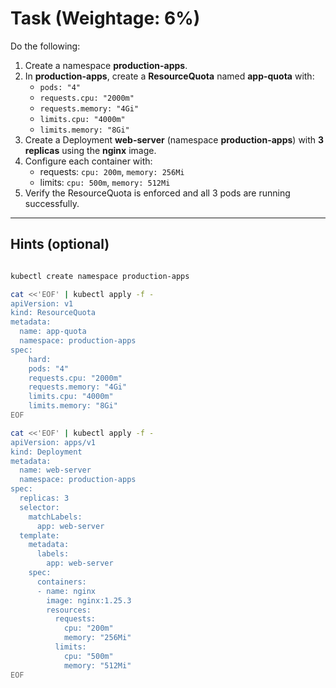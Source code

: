 # Task (Weightage: 6%)

Do the following:

1. Create a namespace **production-apps**.
2. In **production-apps**, create a **ResourceQuota** named **app-quota** with:
   - `pods: "4"`
   - `requests.cpu: "2000m"`
   - `requests.memory: "4Gi"`
   - `limits.cpu: "4000m"`
   - `limits.memory: "8Gi"`
3. Create a Deployment **web-server** (namespace **production-apps**) with **3 replicas** using the **nginx** image.
4. Configure each container with:
   - requests: `cpu: 200m`, `memory: 256Mi`
   - limits: `cpu: 500m`, `memory: 512Mi`
5. Verify the ResourceQuota is enforced and all 3 pods are running successfully.

---

## Hints (optional)
```bash

kubectl create namespace production-apps

cat <<'EOF' | kubectl apply -f -
apiVersion: v1
kind: ResourceQuota
metadata:
  name: app-quota
  namespace: production-apps
spec:
    hard:
    pods: "4"
    requests.cpu: "2000m"
    requests.memory: "4Gi"
    limits.cpu: "4000m"
    limits.memory: "8Gi"
EOF

```  

```bash
cat <<'EOF' | kubectl apply -f -
apiVersion: apps/v1
kind: Deployment
metadata:
  name: web-server
  namespace: production-apps
spec:
  replicas: 3
  selector:
    matchLabels:
      app: web-server
  template:
    metadata:
      labels:
        app: web-server
    spec:
      containers:
      - name: nginx
        image: nginx:1.25.3
        resources:
          requests:
            cpu: "200m"
            memory: "256Mi"
          limits:
            cpu: "500m"
            memory: "512Mi"
EOF
```
